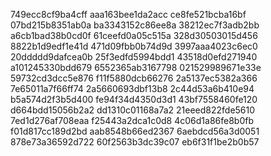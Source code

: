 749ecc8cf9ba4cff
aaa163bee1da2acc
ce8fe521bcba16bf
07bd215b8351ab0a
ba3343152c86ee8a
38212ec7f3adb2bb
a6cb1bad38b0cd0f
61ceefd0a05c515a
328d30503015d456
8822b1d9edf1e41d
471d09fbb0b74d9d
3997aaa4023c6ec0
20ddddd9dafcea0b
25f3edfd5994bdd1
43518d0efd271940
a101245330bdd679
6552365ab3167798
021529989671e33e
59732cd3dcc5e876
f11f5880dcb66276
2a5137ec5382a366
7e65011a7f66ff74
2a5660693dbf13b8
2c44d53a6b410e94
b5a574d2f3b5d400
fe94f34d4350d3d1
43bf7558460fe120
d664bdd15056b2a2
dd1310c01168a7a2
21eeed822fde5610
7ed1d276af708eaa
f25443a2dca1c0d8
4c06d1a86fe8b0fb
f01d817cc189d2bd
aab8548b66ed2367
6aebdcd56a3d0051
878e73a36592d722
60f2563b3dc39c07
eb6f31f1be2b0b57
